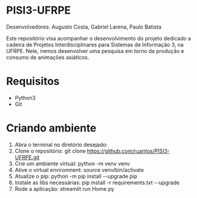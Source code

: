 # PISI3-UFRPE

Desenvolvedores: Augusto Costa, Gabriel Larena, Paulo Batista


Este repositório visa acompanhar o desenvolvimento do projeto dedicado a cadeira de Projetos Interdisciplinares para Sistemas de Informação 3, na UFRPE. Nele, iremos desenvolver uma pesquisa em torno da produção e consumo de animações asiáticos.

# Requisitos
- Python3
- Git
# Criando ambiente

1. Abra o terminal no diretório desejado:
2. Clone o repositório: git clone https://github.com/ruantos/PISI3-UFRPE.git
3. Crie um ambiente virtual: python -m venv venv
4. Ative o virtual environment: source venv/bin/activate
5. Atualize o pip: python -m pip install --upgrade pip
6. Instale as libs necessárias: pip install -r requirements.txt --upgrade
7. Rode a aplicação: streamlit run Home.py
